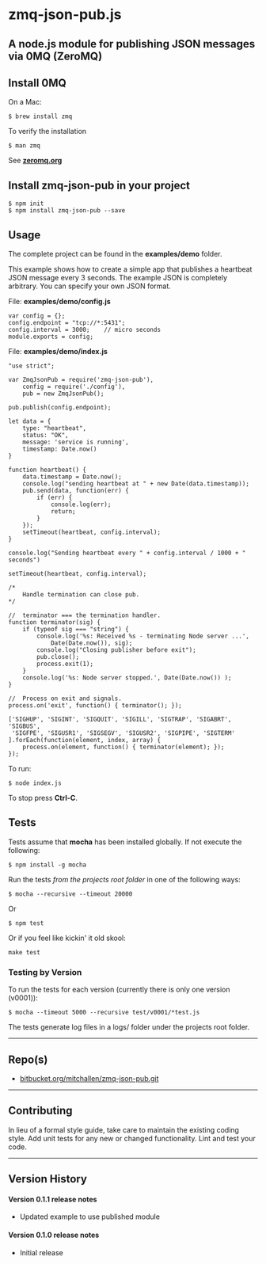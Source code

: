zmq-json-pub.js
================

A node.js module for publishing JSON messages via 0MQ (ZeroMQ)
--------------------------------------------------------------

## Install 0MQ

On a Mac:

    $ brew install zmq

To verify the installation

    $ man zmq

 See [__zeromq.org__](http://zeromq.org)

## Install zmq-json-pub in your project

    $ npm init
    $ npm install zmq-json-pub --save

## Usage 

The complete project can be found in the __examples/demo__ folder.

This example shows how to create a simple app that publishes a heartbeat JSON message every 3 seconds.  The example JSON is completely arbitrary. You can specify your own JSON format.

File: __examples/demo/config.js__

    var config = {};
    config.endpoint = "tcp://*:5431";
    config.interval = 3000;    // micro seconds
    module.exports = config;

File: __examples/demo/index.js__

	"use strict";

	var ZmqJsonPub = require('zmq-json-pub'),
    	config = require('./config'),
    	pub = new ZmqJsonPub();

	pub.publish(config.endpoint);

	let data = {
    	type: "heartbeat",
    	status: "OK",
    	message: 'service is running',
    	timestamp: Date.now()
	}

	function heartbeat() {
    	data.timestamp = Date.now();
    	console.log("sending heartbeat at " + new Date(data.timestamp));
    	pub.send(data, function(err) {
        	if (err) {
            	console.log(err);
            	return;
        	}
    	}); 
    	setTimeout(heartbeat, config.interval); 
	}

	console.log("Sending heartbeat every " + config.interval / 1000 + " seconds")

	setTimeout(heartbeat, config.interval);

	/*
    	Handle termination can close pub.
	*/

	//  terminator === the termination handler.
	function terminator(sig) {
   		if (typeof sig === "string") {
    		console.log('%s: Received %s - terminating Node server ...',
            	Date(Date.now()), sig);
      		console.log("Closing publisher before exit");
      		pub.close();
      		process.exit(1);
   		}
   		console.log('%s: Node server stopped.', Date(Date.now()) );
	}

	//  Process on exit and signals.
	process.on('exit', function() { terminator(); });

	['SIGHUP', 'SIGINT', 'SIGQUIT', 'SIGILL', 'SIGTRAP', 'SIGABRT', 'SIGBUS',
	 'SIGFPE', 'SIGUSR1', 'SIGSEGV', 'SIGUSR2', 'SIGPIPE', 'SIGTERM'
	].forEach(function(element, index, array) {
    	process.on(element, function() { terminator(element); });
	});

To run:

	$ node index.js

To stop press __Ctrl-C__.

## Tests

Tests assume that __mocha__ has been installed globally.  If not execute the following:

    $ npm install -g mocha

Run the tests *from the projects root folder* in one of the following ways:

    $ mocha --recursive --timeout 20000
    
Or

    $ npm test
    
Or if you feel like kickin' it old skool:

    make test

### Testing by Version

To run the tests for each version (currently there is only one version (v0001)):

    $ mocha --timeout 5000 --recursive test/v0001/*test.js

The tests generate log files in a logs/ folder under the projects root folder.

* * *

## Repo(s)

* [bitbucket.org/mitchallen/zmq-json-pub.git](https://bitbucket.org/mitchallen/zmq-json-pub.git)

* * *

## Contributing

In lieu of a formal style guide, take care to maintain the existing coding style.
Add unit tests for any new or changed functionality. Lint and test your code.

* * *

## Version History

#### Version 0.1.1 release notes

* Updated example to use published module

#### Version 0.1.0 release notes

* Initial release

